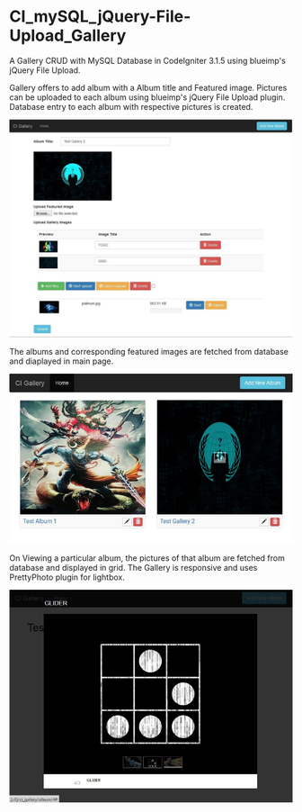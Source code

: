 # CI_mySQL_jQuery-File-Upload_Gallery
A Gallery CRUD with MySQL Database in CodeIgniter 3.1.5 using blueimp's jQuery File Upload.

Gallery offers to add album with a Album title and Featured image. Pictures can be uploaded to each album using blueimp's jQuery File Upload plugin.
Database entry to each album with respective pictures is created. 

![Add/Edit Albums](https://github.com/atish-adhikari/CI_mySQL_jQuery-File-Upload_Gallery/blob/master/uploads/Edit.JPG "Editing Existing Album")


The albums and corresponding featured images are fetched from database and diaplayed in main page. 

![Home Page](https://github.com/atish-adhikari/CI_mySQL_jQuery-File-Upload_Gallery/blob/master/uploads/Home.JPG "Main Album Page")


On Viewing a particular album, the pictures of that album are fetched from database and displayed in grid. 
The Gallery is responsive and uses PrettyPhoto plugin for lightbox.

![Display Pictures](https://github.com/atish-adhikari/CI_mySQL_jQuery-File-Upload_Gallery/blob/master/uploads/PrettyPhoto.JPG "Lightbox to view Images")

